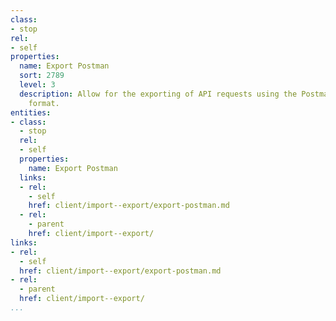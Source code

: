 ```yaml
---
class:
- stop
rel:
- self
properties:
  name: Export Postman
  sort: 2789
  level: 3
  description: Allow for the exporting of API requests using the Postman API definition
    format.
entities:
- class:
  - stop
  rel:
  - self
  properties:
    name: Export Postman
  links:
  - rel:
    - self
    href: client/import--export/export-postman.md
  - rel:
    - parent
    href: client/import--export/
links:
- rel:
  - self
  href: client/import--export/export-postman.md
- rel:
  - parent
  href: client/import--export/
...
```

